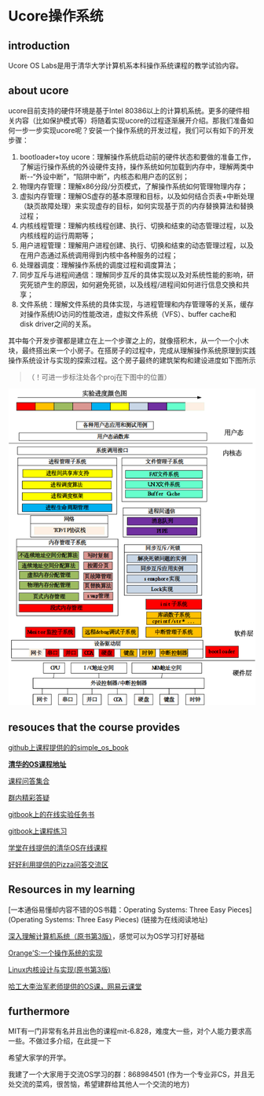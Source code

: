 # Ucore操作系统

## introduction

Ucore OS Labs是用于清华大学计算机系本科操作系统课程的教学试验内容。

## about ucore

ucore目前支持的硬件环境是基于Intel 80386以上的计算机系统。更多的硬件相关内容（比如保护模式等）将随着实现ucore的过程逐渐展开介绍。那我们准备如何一步一步实现ucore呢？安装一个操作系统的开发过程，我们可以有如下的开发步骤：

  1. bootloader+toy ucore：理解操作系统启动前的硬件状态和要做的准备工作，了解运行操作系统的外设硬件支持，操作系统如何加载到内存中，理解两类中断--“外设中断”，“陷阱中断”，内核态和用户态的区别；
  2. 物理内存管理：理解x86分段/分页模式，了解操作系统如何管理物理内存；
  3. 虚拟内存管理：理解OS虚存的基本原理和目标，以及如何结合页表+中断处理（缺页故障处理）来实现虚存的目标，如何实现基于页的内存替换算法和替换过程；
  4. 内核线程管理：理解内核线程创建、执行、切换和结束的动态管理过程，以及内核线程的运行周期等；
  5. 用户进程管理：理解用户进程创建、执行、切换和结束的动态管理过程，以及在用户态通过系统调用得到内核中各种服务的过程；
  6. 处理器调度：理解操作系统的调度过程和调度算法；
  7. 同步互斥与进程间通信：理解同步互斥的具体实现以及对系统性能的影响，研究死锁产生的原因，如何避免死锁，以及线程/进程间如何进行信息交换和共享；
  8. 文件系统：理解文件系统的具体实现，与进程管理和内存管理等的关系，缓存对操作系统IO访问的性能改进，虚拟文件系统（VFS）、buffer cache和disk driver之间的关系。

其中每个开发步骤都是建立在上一个步骤之上的，就像搭积木，从一个一个小木块，最终搭出来一个小房子。在搭房子的过程中，完成从理解操作系统原理到实践操作系统设计与实现的探索过程。这个房子最终的建筑架构和建设进度如下图所示
>  （！可进一步标注处各个proj在下图中的位置）

![ucore操作系统架构](img/ucore_arch.png)

## resouces that the course provides

[github上课程提供的的simple_os_book](https://github.com/chyyuu/simple_os_book)

**[清华的OS课程地址](http://os.cs.tsinghua.edu.cn/oscourse/OS2017spring#A.2Bi.2F56C4nGmJE-)**

[课程问答集合](https://xuyongjiande.gitbooks.io/os-qa/content/index.html)

[群内精彩答疑](https://chyyuu.gitbooks.io/os_course_qa/content/QQTalk.html)

[gitbook上的在线实验任务书](https://chyyuu.gitbooks.io/ucore_os_docs/content/)

[gitbook上课程练习](https://chyyuu.gitbooks.io/os_course_exercises/content/)

[学堂在线提供的清华OS在线课程](http://www.xuetangx.com/courses/course-v1:TsinghuaX+30240243X+sp/about)

[好好利用提供的Pizza问答交流区](https://piazza.com/tsinghua.edu.cn/spring2015/30240243x/home)

## Resources  in my learning   

[一本通俗易懂却内容不错的OS书籍：Operating Systems: Three Easy Pieces](Operating Systems: Three Easy Pieces)     (链接为在线阅读地址)

 [深入理解计算机系统（原书第3版）](https://book.douban.com/subject/26912767/)，感觉可以为OS学习打好基础

[Orange'S:一个操作系统的实现](https://book.douban.com/subject/3735649/)

[Linux内核设计与实现(原书第3版)](https://book.douban.com/subject/6097773/)

[哈工大李治军老师提供的OS课，网易云课堂](https://mooc.study.163.com/course/1000002004#/info)

## furthermore

MIT有一门非常有名并且出色的课程mit-6.828，难度大一些，对个人能力要求高一些。不做过多介绍，在此提一下

希望大家学的开学。

我建了一个大家用于交流OS学习的群：868984501  (作为一个专业非CS，并且无处交流的菜鸡，很苦恼，希望建群给其他人一个交流的地方)